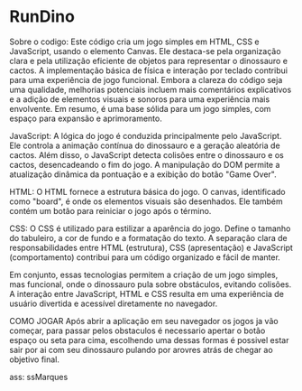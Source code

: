 # RunDino

Sobre o codigo:
Este código cria um jogo simples em HTML, CSS e JavaScript, usando o elemento Canvas. Ele destaca-se pela organização clara e pela utilização eficiente de objetos para representar o dinossauro e cactos. A implementação básica de física e interação por teclado contribui para uma experiência de jogo funcional. Embora a clareza do código seja uma qualidade, melhorias potenciais incluem mais comentários explicativos e a adição de elementos visuais e sonoros para uma experiência mais envolvente. Em resumo, é uma base sólida para um jogo simples, com espaço para expansão e aprimoramento.

JavaScript:
A lógica do jogo é conduzida principalmente pelo JavaScript. Ele controla a animação contínua do dinossauro e a geração aleatória de cactos. Além disso, o JavaScript detecta colisões entre o dinossauro e os cactos, desencadeando o fim do jogo. A manipulação do DOM permite a atualização dinâmica da pontuação e a exibição do botão "Game Over".

HTML:
O HTML fornece a estrutura básica do jogo. O canvas, identificado como "board", é onde os elementos visuais são desenhados. Ele também contém um botão para reiniciar o jogo após o término.

CSS:
O CSS é utilizado para estilizar a aparência do jogo. Define o tamanho do tabuleiro, a cor de fundo e a formatação do texto. A separação clara de responsabilidades entre HTML (estrutura), CSS (apresentação) e JavaScript (comportamento) contribui para um código organizado e fácil de manter.

Em conjunto, essas tecnologias permitem a criação de um jogo simples, mas funcional, onde o dinossauro pula sobre obstáculos, evitando colisões. A interação entre JavaScript, HTML e CSS resulta em uma experiência de usuário divertida e acessível diretamente no navegador.


COMO JOGAR
Após abrir a aplicação em seu navegador os jogos ja vão começar, para passar pelos obstaculos é necessario apertar o botão espaço ou seta para cima, escolhendo uma dessas formas é possivel estar sair por ai com seu dinossauro pulando por arovres atrás de chegar ao objetivo final.


ass: ssMarques
